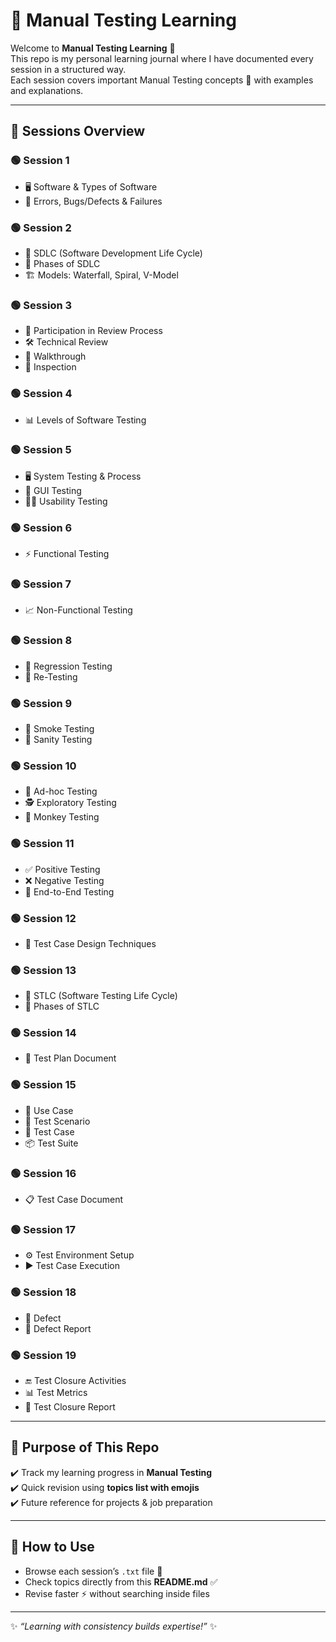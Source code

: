 # 📘 Manual Testing Learning 

Welcome to **Manual Testing Learning** 🚀  
This repo is my personal learning journal where I have documented every session in a structured way.  
Each session covers important Manual Testing concepts 📑 with examples and explanations.  

---

## 📂 Sessions Overview  

### 🟢 **Session 1**
- 🖥️ Software & Types of Software  
- 🐞 Errors, Bugs/Defects & Failures  

### 🟢 **Session 2**
- 🔄 SDLC (Software Development Life Cycle)  
- 📌 Phases of SDLC  
- 🏗️ Models: Waterfall, Spiral, V-Model  

### 🟢 **Session 3**
- 👥 Participation in Review Process  
- 🛠️ Technical Review  
- 👣 Walkthrough  
- 🔎 Inspection  

### 🟢 **Session 4**
- 📊 Levels of Software Testing  

### 🟢 **Session 5**
- 🖥️ System Testing & Process  
- 🎨 GUI Testing  
- 👨‍💻 Usability Testing  

### 🟢 **Session 6**
- ⚡ Functional Testing  

### 🟢 **Session 7**
- 📈 Non-Functional Testing  

### 🟢 **Session 8**
- 🔁 Regression Testing  
- 🔄 Re-Testing  

### 🟢 **Session 9**
- 🚬 Smoke Testing  
- 🧪 Sanity Testing  

### 🟢 **Session 10**
- 🎲 Ad-hoc Testing  
- 🕵️ Exploratory Testing  
- 🐒 Monkey Testing  

### 🟢 **Session 11**
- ✅ Positive Testing  
- ❌ Negative Testing  
- 🔗 End-to-End Testing  

### 🟢 **Session 12**
- 📝 Test Case Design Techniques  

### 🟢 **Session 13**
- 🔄 STLC (Software Testing Life Cycle)  
- 📌 Phases of STLC  

### 🟢 **Session 14**
- 📄 Test Plan Document  

### 🟢 **Session 15**
- 📘 Use Case  
- 🎯 Test Scenario  
- 📝 Test Case  
- 📦 Test Suite  

### 🟢 **Session 16**
- 📋 Test Case Document  

### 🟢 **Session 17**
- ⚙️ Test Environment Setup  
- ▶️ Test Case Execution  

### 🟢 **Session 18**
- 🐞 Defect  
- 📑 Defect Report  

### 🟢 **Session 19**
- 🔚 Test Closure Activities  
- 📊 Test Metrics  
- 📝 Test Closure Report  

---

## 🎯 Purpose of This Repo  
✔️ Track my learning progress in **Manual Testing**  
✔️ Quick revision using **topics list with emojis**  
✔️ Future reference for projects & job preparation  

---

## 📌 How to Use  
- Browse each session’s `.txt` file 📂  
- Check topics directly from this **README.md** ✅  
- Revise faster ⚡ without searching inside files  

---

✨ _“Learning with consistency builds expertise!”_ ✨  
